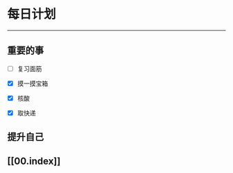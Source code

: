 
# 每日计划
---
## 重要的事
- [ ]  复习面筋
- [x]  摸一摸宝箱
- [x]  核酸
- [x]  取快递



## 提升自己

  



## [[00.index]]










